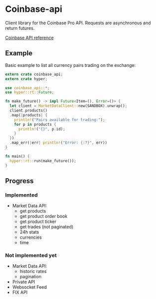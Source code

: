# Coinbase-api

Client library for the Coinbase Pro API.
Requests are asynchronous and return futures.

[Coinbase API reference](https://docs.pro.coinbase.com)

## Example

Basic example to list all currency pairs trading on the exchange:

```rust
extern crate coinbase_api;
extern crate hyper;

use coinbase_api::*;
use hyper::rt::Future;

fn make_future() -> impl Future<Item=(), Error=()> {
  let client = MarketDataClient::new(SANDBOX).unwrap();
  client.products()
  .map(|products| {
    println!("Pairs available for trading:");
    for p in products {
      println!("{}", p.id);
    }
  })
  .map_err(|err| println!("Error: {:?}", err))
}

fn main() {
  hyper::rt::run(make_future());
}
```

## Progress

### Implemented

- Market Data API:
  - get products
  - get product order book
  - get product ticker
  - get trades (not paginated)
  - 24h stats
  - currencies
  - time

### Not implemented yet

- Market Data API:
  - historic rates
  - pagination
- Private API
- Websocket Feed
- FIX API
